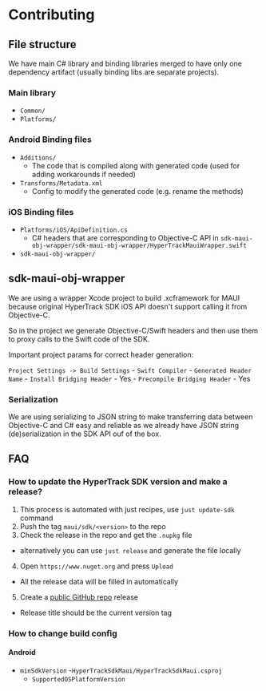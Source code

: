 # Contributing

## File structure

We have main C# library and binding libraries merged to have only one dependency artifact (usually binding libs are separate projects).

### Main library

- `Common/`
- `Platforms/`

### Android Binding files

- `Additions/`
  - The code that is compiled along with generated code (used for adding workarounds if needed)
- `Transforms/Metadata.xml`
  - Config to modify the generated code (e.g. rename the methods)

### iOS Binding files

- `Platforms/iOS/ApiDefinition.cs`
  - C# headers that are corresponding to Objective-C API in `sdk-maui-obj-wrapper/sdk-maui-obj-wrapper/HyperTrackMauiWrapper.swift`
- `sdk-maui-obj-wrapper/`

## sdk-maui-obj-wrapper

We are using a wrapper Xcode project to build .xcframework for MAUI because original 
HyperTrack SDK iOS API doesn't support calling it from Objective-C.

So in the project we generate Objective-C/Swift headers and then use them to proxy calls
to the Swift code of the SDK.

Important project params for correct header generation:

`Project Settings -> Build Settings`
    - `Swift Compiler`
      - `Generated Header Name`
      - `Install Bridging Header` - Yes
      - `Precompile Bridging Header` - Yes

### Serialization

We are using serializing to JSON string to make transferring data between Objective-C and C# easy and reliable as we already have JSON string (de)serialization in the SDK API ouf of the box.

## FAQ

### How to update the HyperTrack SDK version and make a release?

1. This process is automated with just recipes, use `just update-sdk` command
2. Push the tag `maui/sdk/<version>` to the repo
3. Check the release in the repo and get the `.nupkg` file
  - alternatively you can use `just release` and generate the file locally
4. Open `https://www.nuget.org` and press `Upload`
  - All the release data will be filled in automatically
5. Create a [public GitHub repo](https://github.com/hypertrack/sdk-maui) release
  - Release title should be the current version tag

### How to change build config

#### Android

- `minSdkVersion`
  -`HyperTrackSdkMaui/HyperTrackSdkMaui.csproj`
    - `SupportedOSPlatformVersion`
